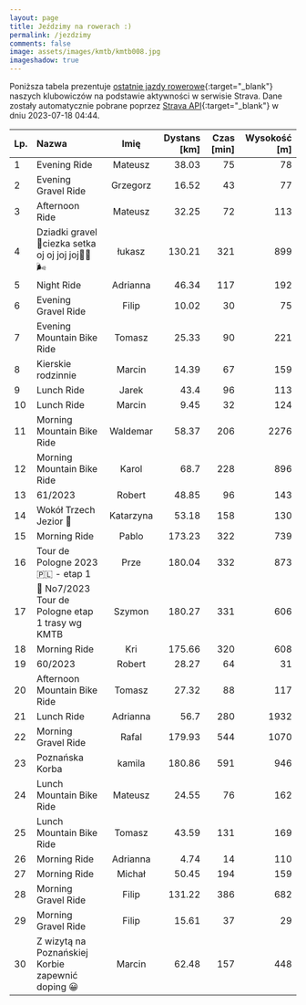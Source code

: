 ```yaml
---
layout: page
title: Jeździmy na rowerach :)
permalink: /jezdzimy
comments: false
image: assets/images/kmtb/kmtb008.jpg
imageshadow: true
---
```


Poniższa tabela prezentuje [ostatnie jazdy rowerowe](https://www.strava.com/clubs/336381){:target="_blank"} naszych klubowiczów na podstawie aktywności w serwisie Strava. Dane zostały automatycznie pobrane poprzez [Strava API](https://developers.strava.com/docs/reference/#api-Clubs-getClubActivitiesById){:target="_blank"} w dniu 2023-07-18 04:44.

Lp. | Nazwa | Imię | Dystans [km] | Czas [min] | Wysokość [m]
:--- | :--- | :---: | ---: | ---: | ---:
1|Evening Ride|Mateusz|38.03|75|78
2|Evening Gravel Ride|Grzegorz|16.52|43|77
3|Afternoon Ride|Mateusz|32.25|72|113
4|Dziadki gravel🏡ciezka setka oj oj joj joj😵‍💫🌬️|łukasz|130.21|321|899
5|Night Ride|Adrianna|46.34|117|192
6|Evening Gravel Ride|Filip|10.02|30|75
7|Evening Mountain Bike Ride|Tomasz|25.33|90|221
8|Kierskie rodzinnie |Marcin|14.39|67|159
9|Lunch Ride|Jarek|43.4|96|113
10|Lunch Ride|Marcin|9.45|32|124
11|Morning Mountain Bike Ride|Waldemar|58.37|206|2276
12|Morning Mountain Bike Ride|Karol|68.7|228|896
13|61/2023|Robert|48.85|96|143
14|Wokół Trzech Jezior 🚴|Katarzyna|53.18|158|130
15|Morning Ride|Pablo|173.23|322|739
16| Tour de Pologne 2023 🇵🇱 - etap 1 |Prze|180.04|332|873
17|💯 No7/2023 Tour de Pologne etap 1 trasy wg KMTB|Szymon|180.27|331|606
18|Morning Ride|Kri|175.66|320|608
19|60/2023|Robert|28.27|64|31
20|Afternoon Mountain Bike Ride|Tomasz|27.32|88|117
21|Lunch Ride|Adrianna|56.7|280|1932
22|Morning Gravel Ride|Rafal|179.93|544|1070
23|Poznańska Korba|kamila|180.86|591|946
24|Lunch Mountain Bike Ride|Mateusz|24.55|76|162
25|Lunch Mountain Bike Ride|Tomasz|43.59|131|169
26|Morning Ride|Adrianna|4.74|14|110
27|Morning Ride|Michał|50.45|194|159
28|Morning Gravel Ride|Filip|131.22|386|682
29|Morning Gravel Ride|Filip|15.61|37|29
30|Z wizytą na Poznańskiej Korbie zapewnić doping 😀|Marcin|62.48|157|448

